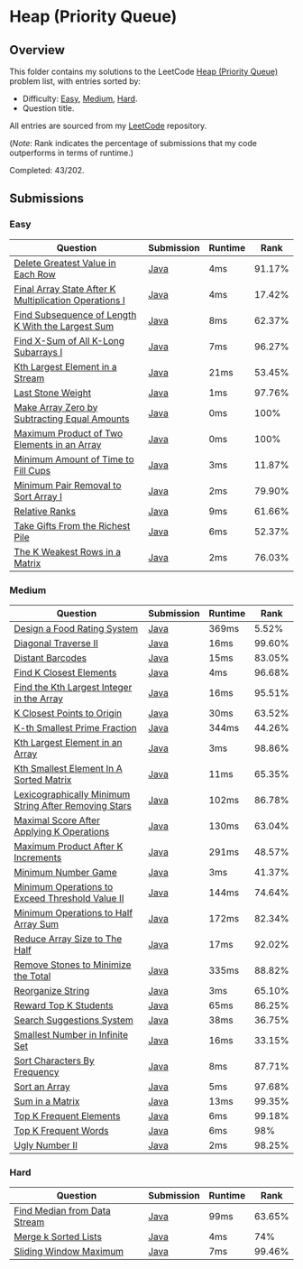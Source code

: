# Heap (Priority Queue)

## Overview
This folder contains my solutions to the LeetCode [Heap (Priority Queue)](https://leetcode.com/problem-list/heap-priority-queue/) problem list,
with entries sorted by:
- Difficulty: [Easy](#easy), [Medium](#medium), [Hard](#hard).
- Question title.

All entries are sourced from my [LeetCode](https://github.com/shumarb/leetcode) repository.

(*Note*: Rank indicates the percentage of submissions that my code outperforms in terms of runtime.)

Completed: 43/202.

## Submissions
### Easy
| Question                                                                                                                                                  | Submission                                                                                                              | Runtime | Rank   |
|-----------------------------------------------------------------------------------------------------------------------------------------------------------|-------------------------------------------------------------------------------------------------------------------------|---------|--------|
| [Delete Greatest Value in Each Row](https://leetcode.com/problems/delete-greatest-value-in-each-row/description/)                                         | [Java](https://github.com/shumarb/leetcode/blob/main/submissions/DeleteGreatestValueInEachRow.java)                     | 4ms     | 91.17% |
| [Final Array State After K Multiplication Operations I](https://leetcode.com/problems/final-array-state-after-k-multiplication-operations-i/description/) | [Java](https://github.com/shumarb/leetcode/blob/main/submissions/FinalArrayStateAfterKMultiplicationOperationsOne.java) | 4ms     | 17.42% |
| [Find Subsequence of Length K With the Largest Sum](https://leetcode.com/problems/find-subsequence-of-length-k-with-the-largest-sum/description/)         | [Java](https://github.com/shumarb/leetcode/blob/main/submissions/FindSubsequenceOfLengthKWithTheLargestSum.java)        | 8ms     | 62.37% |
| [Find X-Sum of All K-Long Subarrays I](https://leetcode.com/problems/find-x-sum-of-all-k-long-subarrays-i/description/)                                   | [Java](https://github.com/shumarb/leetcode/blob/main/submissions/FindXSumOfAllKLongSubarraysOne.java)                   | 7ms     | 96.27% |
| [Kth Largest Element in a Stream](https://leetcode.com/problems/kth-largest-element-in-a-stream/description/)                                             | [Java](https://github.com/shumarb/leetcode/blob/main/submissions/KthLargest.java)                                       | 21ms    | 53.45% |
| [Last Stone Weight](https://leetcode.com/problems/last-stone-weight/description/)                                                                         | [Java](https://github.com/shumarb/leetcode/blob/main/submissions/LastStoneWeight.java)                                  | 1ms     | 97.76% |
| [Make Array Zero by Subtracting Equal Amounts](https://leetcode.com/problems/make-array-zero-by-subtracting-equal-amounts/description/)                   | [Java](https://github.com/shumarb/leetcode/blob/main/submissions/MakeArrayZeroBySubtractingEqualAmounts.java)           | 0ms     | 100%   |
| [Maximum Product of Two Elements in an Array](https://leetcode.com/problems/maximum-product-of-two-elements-in-an-array/description/)                     | [Java](https://github.com/shumarb/leetcode/blob/main/submissions/MaximumProductOfTwoElementsInAnArray.java)             | 0ms     | 100%   |
| [Minimum Amount of Time to Fill Cups](https://leetcode.com/problems/minimum-amount-of-time-to-fill-cups/description/)                                     | [Java](https://github.com/shumarb/leetcode/blob/main/submissions/MinimumAmountOfTimeToFillCups.java)                    | 3ms     | 11.87% |
| [Minimum Pair Removal to Sort Array I](https://leetcode.com/problems/minimum-pair-removal-to-sort-array-i/description/)                                   | [Java](https://github.com/shumarb/leetcode/blob/main/submissions/MinimumPairRemovalToSortArrayOne.java)                 | 2ms     | 79.90% |
| [Relative Ranks](https://leetcode.com/problems/relative-ranks/description/)                                                                               | [Java](https://github.com/shumarb/leetcode/blob/main/submissions/RelativeRanks.java)                                    | 9ms     | 61.66% |
| [Take Gifts From the Richest Pile](https://leetcode.com/problems/take-gifts-from-the-richest-pile/description/)                                           | [Java](https://github.com/shumarb/leetcode/blob/main/submissions/TakeGiftsFromTheRichestPile.java)                      | 6ms     | 52.37% |
| [The K Weakest Rows in a Matrix](https://leetcode.com/problems/the-k-weakest-rows-in-a-matrix/description/)                                               | [Java](https://github.com/shumarb/leetcode/blob/main/submissions/TheKWeakestRowsInAMatrix.java)                         | 2ms     | 76.03% |

### Medium
| Question                                                                                                                                                  | Submission                                                                                                              | Runtime | Rank   |
|-----------------------------------------------------------------------------------------------------------------------------------------------------------|-------------------------------------------------------------------------------------------------------------------------|---------|--------|
| [Design a Food Rating System](https://leetcode.com/problems/design-a-food-rating-system/description/)                                                     | [Java](https://github.com/shumarb/leetcode/blob/main/submissions/FoodRatings.java)                                      | 369ms   | 5.52%  |
| [Diagonal Traverse II](https://leetcode.com/problems/diagonal-traverse-ii/description/)                                                                   | [Java](https://github.com/shumarb/leetcode/blob/main/submissions/DiagonalTraverseTwo.java)                              | 16ms    | 99.60% |
| [Distant Barcodes](https://leetcode.com/problems/distant-barcodes/description/)                                                                           | [Java](https://github.com/shumarb/leetcode/blob/main/submissions/DistantBarcodes.java)                                  | 15ms    | 83.05% |
| [Find K Closest Elements](https://leetcode.com/problems/find-k-closest-elements/description/)                                                             | [Java](https://github.com/shumarb/leetcode/blob/main/submissions/FindKClosestElements.java)                             | 4ms     | 96.68% |
| [Find the Kth Largest Integer in the Array](https://leetcode.com/problems/find-the-kth-largest-integer-in-the-array/description/)                         | [Java](https://github.com/shumarb/leetcode/blob/main/submissions/FindTheKthLargestIntegerInTheArray.java)               | 16ms    | 95.51% |
| [K Closest Points to Origin](https://leetcode.com/problems/k-closest-points-to-origin/description/)                                                       | [Java](https://github.com/shumarb/leetcode/blob/main/submissions/KClosestPointsToOrigin.java)                           | 30ms    | 63.52% |
| [K-th Smallest Prime Fraction](https://leetcode.com/problems/k-th-smallest-prime-fraction/description/)                                                   | [Java](https://github.com/shumarb/leetcode/blob/main/submissions/KthSmallestPrimeFaction.java)                          | 344ms   | 44.26% |
| [Kth Largest Element in an Array](https://leetcode.com/problems/kth-largest-element-in-an-array/description/)                                             | [Java](https://github.com/shumarb/leetcode/blob/main/submissions/KthLargestElementInAnArray.java)                       | 3ms     | 98.86% |
| [Kth Smallest Element In A Sorted Matrix](https://leetcode.com/problems/kth-smallest-element-in-a-sorted-matrix/description/)                             | [Java](https://github.com/shumarb/leetcode/blob/main/submissions/KthSmallestElementInASortedMatrix.java)                | 11ms    | 65.35% |
| [Lexicographically Minimum String After Removing Stars](https://leetcode.com/problems/lexicographically-minimum-string-after-removing-stars/description/) | [Java](https://github.com/shumarb/leetcode/blob/main/submissions/LexicographicallyMinimumStringAfterRemovingStars.java) | 102ms   | 86.78% |
| [Maximal Score After Applying K Operations](https://leetcode.com/problems/maximal-score-after-applying-k-operations/description/)                         | [Java](https://github.com/shumarb/leetcode/blob/main/submissions/MaximalScoreAfterApplyingKOperations.java)             | 130ms   | 63.04% |
| [Maximum Product After K Increments](https://leetcode.com/problems/maximum-product-after-k-increments/description/)                                       | [Java](https://github.com/shumarb/leetcode/blob/main/submissions/MaximumProductAfterKIncrements.java)                   | 291ms   | 48.57% |
| [Minimum Number Game](https://leetcode.com/problems/minimum-number-game/description/)                                                                     | [Java](https://github.com/shumarb/leetcode/blob/main/submissions/MinimumNumberGame.java)                                | 3ms     | 41.37% |
| [Minimum Operations to Exceed Threshold Value II](https://leetcode.com/problems/minimum-operations-to-exceed-threshold-value-ii/description/)             | [Java](https://github.com/shumarb/leetcode/blob/main/submissions/MinimumOperationsToExceedThresholdValueTwo.java)       | 144ms   | 74.64% |
| [Minimum Operations to Half Array Sum](https://leetcode.com/problems/minimum-operations-to-halve-array-sum/description/)                                  | [Java](https://github.com/shumarb/leetcode/blob/main/submissions/MinimumOperationsToHalfArraySum.java)                  | 172ms   | 82.34% |
| [Reduce Array Size to The Half](https://leetcode.com/problems/reduce-array-size-to-the-half/description/)                                                 | [Java](https://github.com/shumarb/leetcode/blob/main/submissions/ReduceArraySizeToTheHalf.java)                         | 17ms    | 92.02% |
| [Remove Stones to Minimize the Total](https://leetcode.com/problems/remove-stones-to-minimize-the-total/description/)                                     | [Java](https://github.com/shumarb/leetcode/blob/main/submissions/RemoveStonesToMinimizeTheTotal.java)                   | 335ms   | 88.82% |
| [Reorganize String](https://leetcode.com/problems/reorganize-string/description/)                                                                         | [Java](https://github.com/shumarb/leetcode/blob/main/submissions/ReorganizeString.java)                                 | 3ms     | 65.10% |
| [Reward Top K Students](https://leetcode.com/problems/reward-top-k-students/description/)                                                                 | [Java](https://github.com/shumarb/leetcode/blob/main/submissions/RewardTopKStudents.java)                               | 65ms    | 86.25% |
| [Search Suggestions System](https://leetcode.com/problems/search-suggestions-system/description/)                                                         | [Java](https://github.com/shumarb/leetcode/blob/main/submissions/SearchSuggestionsSystem.java)                          | 38ms    | 36.75% |
| [Smallest Number in Infinite Set](https://leetcode.com/problems/smallest-number-in-infinite-set/description/)                                             | [Java](https://github.com/shumarb/leetcode/blob/main/submissions/SmallestInfiniteSet.java)                              | 16ms    | 33.15% |
| [Sort Characters By Frequency](https://leetcode.com/problems/sort-characters-by-frequency/description/)                                                   | [Java](https://github.com/shumarb/leetcode/blob/main/submissions/SortCharactersByFrequency.java)                        | 8ms     | 87.71% |
| [Sort an Array](https://leetcode.com/problems/sort-an-array/description/)                                                                                 | [Java](https://github.com/shumarb/leetcode/blob/main/submissions/SortAnArray.java)                                      | 5ms     | 97.68% |
| [Sum in a Matrix](https://leetcode.com/problems/sum-in-a-matrix/description/)                                                                             | [Java](https://github.com/shumarb/leetcode/blob/main/submissions/SumInAMatrix.java)                                     | 13ms    | 99.35% |
| [Top K Frequent Elements](https://leetcode.com/problems/top-k-frequent-elements/description/)                                                             | [Java](https://github.com/shumarb/leetcode/blob/main/submissions/TopKFrequentElements.java)                             | 6ms     | 99.18% |
| [Top K Frequent Words](https://leetcode.com/problems/top-k-frequent-words/description/)                                                                   | [Java](https://github.com/shumarb/leetcode/blob/main/submissions/TopKFrequentWords.java)                                | 6ms     | 98%    | 
| [Ugly Number II](https://leetcode.com/problems/ugly-number-ii/description/)                                                                               | [Java](https://github.com/shumarb/leetcode/blob/main/submissions/UglyNumberTwo.java)                                    | 2ms     | 98.25% | 

### Hard
| Question                                                                                                | Submission                                                                                  | Runtime | Rank   |
|---------------------------------------------------------------------------------------------------------|---------------------------------------------------------------------------------------------|---------|--------|
| [Find Median from Data Stream](https://leetcode.com/problems/find-median-from-data-stream/description/) | [Java](https://github.com/shumarb/leetcode/blob/main/submissions/MedianFinder.java)         | 99ms    | 63.65% |
| [Merge k Sorted Lists](https://leetcode.com/problems/merge-k-sorted-lists/description/)                 | [Java](https://github.com/shumarb/leetcode/blob/main/submissions/MergeKSortedLists.java)    | 4ms     | 74%    |
| [Sliding Window Maximum](https://leetcode.com/problems/sliding-window-maximum/description/)             | [Java](https://github.com/shumarb/leetcode/blob/main/submissions/SlidingWindowMaximum.java) | 7ms     | 99.46% |
